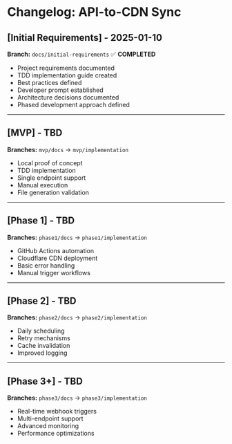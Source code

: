 # Changelog: API-to-CDN Sync

## [Initial Requirements] - 2025-01-10
**Branch:** `docs/initial-requirements` ✅ **COMPLETED**

- Project requirements documented
- TDD implementation guide created
- Best practices defined
- Developer prompt established
- Architecture decisions documented
- Phased development approach defined

---

## [MVP] - TBD
**Branches:** `mvp/docs` → `mvp/implementation`

- Local proof of concept
- TDD implementation
- Single endpoint support
- Manual execution
- File generation validation

---

## [Phase 1] - TBD
**Branches:** `phase1/docs` → `phase1/implementation`

- GitHub Actions automation
- Cloudflare CDN deployment
- Basic error handling
- Manual trigger workflows

---

## [Phase 2] - TBD
**Branches:** `phase2/docs` → `phase2/implementation`

- Daily scheduling
- Retry mechanisms
- Cache invalidation
- Improved logging

---

## [Phase 3+] - TBD
**Branches:** `phase3/docs` → `phase3/implementation`

- Real-time webhook triggers
- Multi-endpoint support
- Advanced monitoring
- Performance optimizations
